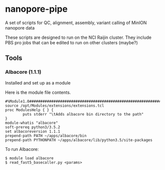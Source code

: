 # nanopore-pipe
A set of scripts for QC, alignment, assembly, variant calling of MinION nanopore data

These scripts are designed to run on the NCI Raijin cluster. They include PBS pro jobs that can be edited to run on other clusters (maybe?)

## Tools

### Albacore (1.1.1)
Installed and set up as a module

Here is the module file contents.
```
#%Module1.0#####################################################################
source /opt/Modules/extensions/extensions.tcl
proc ModulesHelp { } {
        puts stderr "\tAdds albacore bin directory to the path"
}
module-whatis "albacore"
soft-prereq python3/3.5.2
set albacoreversion 1.1.1
prepend-path PATH ~/apps/albacore/bin
prepend-path PYTHONPATH ~/apps/albacore/lib/python3.5/site-packages
```

To run Albacore:
```
$ module load albacore
$ read_fast5_basecaller.py <params>
